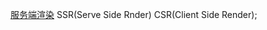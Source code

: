 [服务端渲染](https://mp.weixin.qq.com/s/-Il3V0dtDA3JR1okK2yJyw)
SSR(Serve Side Rnder)  CSR(Client Side Render);